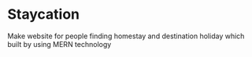 # Staycation
Make website for people finding homestay and destination holiday which built by using MERN technology
